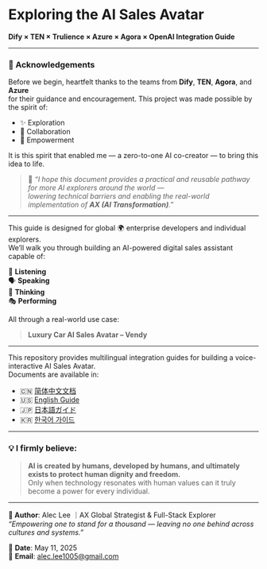# Exploring the AI Sales Avatar  
**Dify × TEN × Trulience × Azure × Agora × OpenAI Integration Guide**

---

### 🙏 Acknowledgements  
Before we begin, heartfelt thanks to the teams from **Dify**, **TEN**, **Agora**, and **Azure**  
for their guidance and encouragement. This project was made possible by the spirit of:

- ✨ Exploration  
- 🤝 Collaboration  
- 🚀 Empowerment  

It is this spirit that enabled me — a zero-to-one AI co-creator — to bring this idea to life.

> 💬 _“I hope this document provides a practical and reusable pathway for more AI explorers around the world —  
lowering technical barriers and enabling the real-world implementation of **AX (AI Transformation)**.”_

---

This guide is designed for global 🌍 enterprise developers and individual explorers.  
We’ll walk you through building an AI-powered digital sales assistant capable of:

🧠 **Listening**  
🗣️ **Speaking**  
🤖 **Thinking**  
🎭 **Performing**

All through a real-world use case:  
> **Luxury Car AI Sales Avatar – Vendy**

---

This repository provides multilingual integration guides for building a voice-interactive AI Sales Avatar.  
Documents are available in:

- 🇨🇳 [简体中文文档](./build-AISalesAvatarCN.md)
- 🇺🇸 [English Guide](./build-AISalesAvatarEN.md)
- 🇯🇵 [日本語ガイド](./build-aisalesavatarJP.md)
- 🇰🇷 [한국어 가이드](./build-aisalesAvatarKR.md)

---

### 💡 I firmly believe:

> **AI is created by humans, developed by humans, and ultimately exists to protect human dignity and freedom.**  
Only when technology resonates with human values can it truly become a power for every individual.

---

**👤 Author**: Alec Lee ｜AX Global Strategist & Full-Stack Explorer  
_“Empowering one to stand for a thousand — leaving no one behind across cultures and systems.”_  

📅 **Date**: May 11, 2025  
📧 **Email**: [alec.lee1005@gmail.com](mailto:alec.lee1005@gmail.com)

